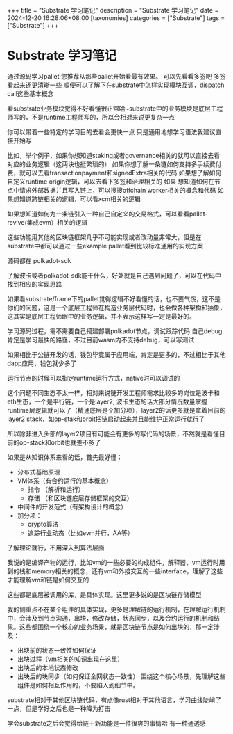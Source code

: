 +++
title = "Substrate 学习笔记"
description = "Substrate 学习笔记"
date = 2024-12-20 16:28:06+08:00
[taxonomies]
categories = ["Substrate"]
tags = ["Substrate"]
+++

<!-- more -->
# Substrate  学习笔记

通过源码学习pallet  您推荐从那些pallet开始看最有效果。
可以先看看多签吧
多签看起来还更清晰一些
顺便可以了解下在substrate中怎样实现模块互调，dispatch call这些基本概念

看substrate业务模块觉得不好看懂很正常哈~substrate中的业务模块是底层工程师写的，不是runtime工程师写的，所以会相对来说更复杂一点

你可以带着一些特定的学习目的去看会更快一点
只是通用地想学习语法我建议直接开始写

比如，举个例子，如果你想知道staking或者governance相关的就可以直接去看对应的业务逻辑（这两块也挺繁琐的）
如果你想了解一条链如何支持多手续费付费，就可以去看transactionpayment和signedExtra相关的代码
如果想了解如何自定义runtime origin逻辑，可以去看下多签和治理相关的
如果 想知道如何在节点中请求外部数据并且写入链上，可以搜搜offchain worker相关的概念和代码
如果想知道跨链相关的逻辑，可以看xcm相关的逻辑

如果想知道如何为一条链引入一种自己自定义的交易格式，可以看看pallet-revive(集成evm）相关的逻辑

这些功能用其他的区块链框架几乎不可能实现或者改动量非常大，但是在substrate中都可以通过一些example pallet看到比较标准通用的实现方案

源码都在 polkadot-sdk

了解波卡或者polkadot-sdk能干什么，好处就是自己遇到问题了，可以在代码中找到相应的实现思路

如果看substrate/frame下的pallet觉得逻辑不好看懂的话，也不要气馁，这不是你们的问题，这是一个底层工程师在构造业务层代码时，也会做各种架构和抽象，这其实是底层工程师眼中的业务逻辑，并不表示这样写一定是最好的。

学习源码过程，需不需要自己搭建部署polkadot节点，调试跟踪代码
自己debug肯定是学习最快的路径，不过目前wasm内不支持debug，可以写测试

如果相比于公链开发的话，钱包毕竟属于应用端，肯定是更多的，不过相比于其他dapp应用，钱包就少多了

运行节点的时候可以指定runtime运行方式，native时可以调试的

这个问题不同生态不太一样，相对来说链开发工程师需求比较多的岗位是波卡和eth生态，一个是平行链，一个是layer2, 波卡生态的话大部分情况数量掌握runtime层逻辑就可以了（精通底层是个加分项），layer2的话更多就是拿着目前的layer2 stack，如op-stak和orbit把链启动起来并且能维护正常运行就行了

所以除非进入头部的layer2项目有可能会有更多的写代码的场景，不然就是看懂目前的op-stack和orbit也就差不多了

如果是从知识体系来看的话，首先最好懂：

- 分布式基础原理
- VM体系（有合约运行的基本概念）
  - 指令 （解析和运行）
  - 存储 （和区块链底层存储框架的交互）
- 中间件的开发范式（有架构设计的概念）
- 加分项：
  - crypto算法
  - 追踪行业动态（比如evm并行，AA等）

了解理论就行，不用深入到算法层面

我说的是编译产物的运行，比如vm的一些必要的构成组件，解释器，vm运行时用到的栈和memory相关的概念，还有vm和外接交互的一些interface，理解了这些才能理解vm和链是如何交互的

这些都是底层被调用的库，是具体实现。这里更多说的是区块链存储模型

我的侧重点不在某个组件的具体实现，更多是理解链的运行机制，在理解运行机制中，会涉及到节点沟通，出块，修改存储，状态同步，以及合约运行的机制和结果。这些都围绕一个核心的业务场景，就是区块链节点是如何出块的，那一定涉及：

- 出块前的状态一致性如何保证
- 出块过程（vm相关的知识出现在这里）
- 出块后的本地状态修改
- 出块后的块同步（如何保证全网状态一致性）
围绕这个核心场景，先理解这些组件是如何相互作用的，不要陷入到细节中。

substrate相对于其他区块链代码，有点像rust相对于其他语言，学习曲线陡峭了一点，但是学好之后也是一种降为打击

学会substrate之后会觉得给链＋新功能是一件很爽的事情哈
有一种通透感
